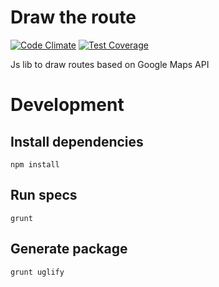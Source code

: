 # Draw the route

[![Code Climate](https://codeclimate.com/github/algorich/draw-the-route/badges/gpa.svg)](https://codeclimate.com/github/algorich/draw-the-route)
[![Test Coverage](https://codeclimate.com/github/algorich/draw-the-route/badges/coverage.svg)](https://codeclimate.com/github/algorich/draw-the-route)

Js lib to draw routes based on Google Maps API


# Development

## Install dependencies

```
npm install
```

## Run specs

```
grunt
```

## Generate package


```
grunt uglify
```
